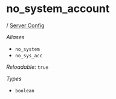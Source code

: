 # no_system_account

/ [Server Config](/ref/config/index.md) 

*Aliases*

- `no_system`
- `no_sys_acc`


*Reloadable*: `true`

*Types*

- `boolean`


